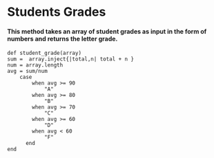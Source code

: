# Students Grades
#### This method takes an array of student grades as input in the form of numbers and returns the letter grade.
```
def student_grade(array)
sum =  array.inject{|total,n| total + n }
num = array.length
avg = sum/num
    case
        when avg >= 90
            "A"
        when avg >= 80 
            "B"
        when avg >= 70
            "C"
        when avg >= 60
            "D"
        when avg < 60
            "F"
      end
end
```